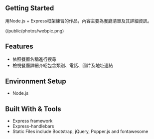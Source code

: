 ## Getting Started

用Node.js + Express框架練習的作品，內容主要為餐廳清單及其詳細資訊。

(/public/photos/webpic.png)

## Features
* 依照餐廳名稱進行搜尋
* 檢視餐廳詳細介紹包含類別、電話、圖片及地址連結

## Environment Setup
* Node.js

## Built With & Tools
* Express framework
* Express-handlebars
* Static Files include Bootstrap, jQuery, Popper.js and fontawesome
